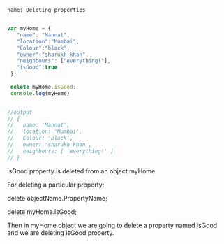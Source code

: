 ```ngMeta
name: Deleting properties
```

```javascript

var myHome = {
   "name": "Mannat",
   "location":"Mumbai",
   "Colour":"black",
   "owner":"sharukh khan",
   "neighbours": ["everything!"],
   "isGood":true
 };
 
 delete myHome.isGood;
 console.log(myHome)


//output
// {
//   name: 'Mannat',
//   location: 'Mumbai',
//   Colour: 'black',
//   owner: 'sharukh khan',
//   neighbours: [ 'everything!' ]
// }

```

isGood property is deleted from an object myHome.

For deleting a particular property:

delete objectName.PropertyName;

delete myHome.isGood;

Then in myHome object we are going to delete a property named isGood and we are deleting isGood property.
